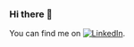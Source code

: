 ### Hi there 👋

<!--
**daSpinelli/daSpinelli** is a ✨ _special_ ✨ repository because its `README.md` (this file) appears on your GitHub profile.

Here are some ideas to get you started:

- 🔭 I’m currently working on ...
- 🌱 I’m currently learning ...
- 👯 I’m looking to collaborate on ...
- 🤔 I’m looking for help with ...
- 💬 Ask me about ...
- 📫 How to reach me: ...
- 😄 Pronouns: ...
- ⚡ Fun fact: ...
-->

<!-- Social Medias -->
You can find me on [![LinkedIn][1.1]][1].

<!-- Icons -->
[1.1]: https://raw.githubusercontent.com/daSpinelli/daSpinelli/master/icons/linkedin.png (LinkedIn icon without padding)

<!-- Links to social media accounts -->
[1]: https://www.linkedin.com/in/dennydaspinelli
